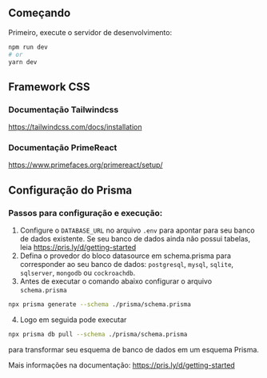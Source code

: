 ## Começando

Primeiro, execute o servidor de desenvolvimento:

```bash
npm run dev
# or
yarn dev
```

## Framework CSS

### Documentação Tailwindcss
https://tailwindcss.com/docs/installation

### Documentação PrimeReact
https://www.primefaces.org/primereact/setup/


## Configuração do Prisma

### Passos para configuração e execução:
1. Configure o ```DATABASE_URL``` no arquivo ```.env``` para apontar para seu banco de dados existente. Se seu banco de dados ainda não possui tabelas, leia https://pris.ly/d/getting-started
2. Defina o provedor do bloco datasource em schema.prisma para corresponder ao seu banco de dados: ```postgresql```, ```mysql```, ```sqlite```, ```sqlserver```, ```mongodb``` ou ```cockroachdb```.
3. Antes de executar o comando abaixo configurar o arquivo ```schema.prisma```
```bash
npx prisma generate --schema ./prisma/schema.prisma
```

4. Logo em seguida pode executar 
```bash 
npx prisma db pull --schema ./prisma/schema.prisma
``` 
para transformar seu esquema de banco de dados em um esquema Prisma.

Mais informações na documentação:
https://pris.ly/d/getting-started